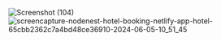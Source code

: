 ![Screenshot (104)](https://github.com/darshan1301/hotel-booking-app/assets/112978158/c3c3fd0a-1700-4b65-af52-efd5133c80f6)
![screencapture-nodenest-hotel-booking-netlify-app-hotel-65cbb2362c7a4bd48ce36910-2024-06-05-10_51_45](https://github.com/darshan1301/hotel-booking-app/assets/112978158/19dabcda-5ad8-4e55-9d4e-64052b466197)
